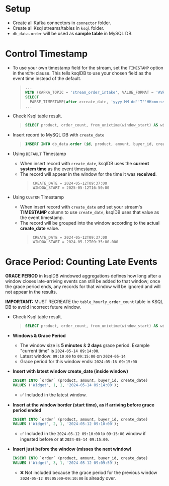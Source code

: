 # Setup
- Create all Kafka connectors in `connector` folder.
- Create all Ksql streams/tables in `ksql` folder.
- `db_data.order` will be used as **sample table** in MySQL DB.

# Control Timestamp
- To use your own timestamp field for the stream, set the `TIMESTAMP` option in the `WITH` clause. This tells ksqlDB to use your chosen field as the event time instead of the default.
    > ```sql
    > ...
    > WITH (KAFKA_TOPIC = 'stream_order_intake', VALUE_FORMAT = 'AVRO', TIMESTAMP = 'create_date') AS 
    > SELECT
    >   PARSE_TIMESTAMP(after->create_date, 'yyyy-MM-dd''T''HH:mm:ssX') AS create_date
    > ...
    > ```

- Check Ksql table result.
    > ```sql
    > SELECT product, order_count, from_unixtime(window_start) AS window_start, from_unixtime(window_end) AS window_end FROM table_hourly_order_count EMIT CHANGES;
    > ```

- Insert record to MySQL DB with `create_date`
    > ```sql
    > INSERT INTO db_data.order (id, product, amount, buyer_id, create_date) VALUES (null, 'Thingamajig', 8, 1, '2024-05-12 09:37:00');
    > ```


-  Using `DEFAULT` Timestamp
    - When insert record with `create_date`, ksqlDB uses the **current system time** as the event timestamp.
    - The record will appear in the window for the time it was **received**.
        > ```shell
        > CREATE_DATE = 2024-05-12T09:37:00
        > WINDOW_START = 2025-05-12T16:50:00
        > ```

-  Using `CUSTOM` Timestamp
    - When insert record with `create_date` and set your stream's **TIMESTAMP** column to use `create_date`, ksqlDB uses that value as the event timestamp.
    - The record will be grouped into the window according to the actual **create_date** value.
        > ```shell
        > CREATE_DATE = 2024-05-12T09:37:00
        > WINDOW_START = 2024-05-12T09:35:00.000
        > ```

# Grace Period: Counting Late Events
**GRACE PERIOD** in ksqlDB windowed aggregations defines how long after a window closes late-arriving events can still be added to that window; once the grace period ends, any records for that window will be ignored and will not appear in the results.

**IMPORTANT:** MUST RECREATE the `table_hourly_order_count` table in KSQL DB to avoid incorrect future window.

- Check Ksql table result.
    > ```sql
    > SELECT product, order_count, from_unixtime(window_start) AS window_start, from_unixtime(window_end) AS window_end FROM table_hourly_order_count EMIT CHANGES;
    > ```

- **Windows & Grace Period**
    - The window size is **5 minutes** & **2 days** grace period. Example "current time" is `2024-05-14 09:14:00`.
    - Latest window: `09:10:00` to `09:15:00` on `2024-05-14`
    - Grace period for this window ends: `2024-05-16 09:15:00`

- **Insert with latest window create_date (inside window)**
   ```sql
   INSERT INTO `order` (product, amount, buyer_id, create_date)
   VALUES ('Widget', 1, 1, '2024-05-14 09:14:00');
   ```
   - ✅ Included in the latest window.

- **Insert at the window border (start time), as if arriving before grace period ended**
   ```sql
   INSERT INTO `order` (product, amount, buyer_id, create_date)
   VALUES ('Widget', 2, 1, '2024-05-12 09:10:00');
   ```
    - ✅ Included in the `2024-05-12 09:10:00` to `09:15:00` window if ingested before or at `2024-05-14 09:15:00`.

- **Insert just before the window (misses the next window)**
   ```sql
   INSERT INTO `order` (product, amount, buyer_id, create_date)
   VALUES ('Widget', 3, 1, '2024-05-12 09:09:59');
   ```
   - ❌ Not included because the grace period for the previous window `2024-05-12 09:05:00–09:10:00` is already over.